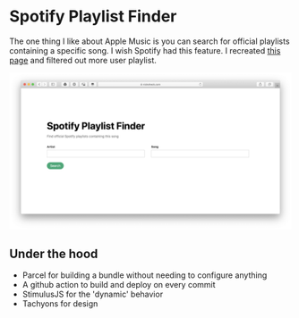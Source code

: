 # Spotify Playlist Finder

The one thing I like about Apple Music is you can search for official playlists containing a specific song. I wish Spotify had this feature. I recreated [this page](https://kevinareed.com/spotify-playlist-finder/) and filtered out more user playlist.

![Screenshot from Page](screenshot.png)

## Under the hood

- Parcel for building a bundle without needing to configure anything
- A github action to build and deploy on every commit
- StimulusJS for the 'dynamic' behavior
- Tachyons for design
